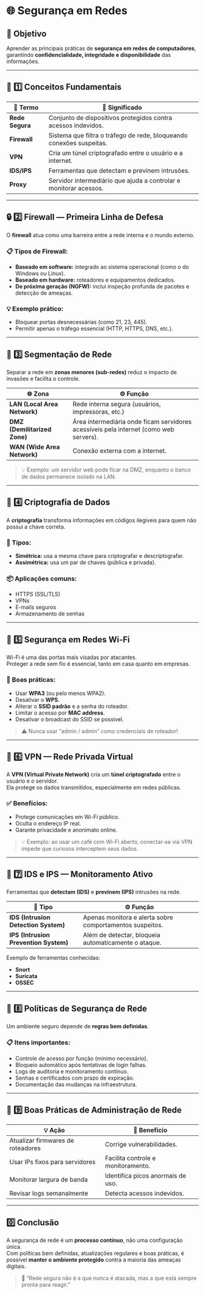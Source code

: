 # 🌐 Segurança em Redes

## 🎯 Objetivo
Aprender as principais práticas de **segurança em redes de computadores**, garantindo **confidencialidade, integridade e disponibilidade** das informações.

---

## 🧠 1️⃣ Conceitos Fundamentais

| 🔑 Termo | 📘 Significado |
|-----------|----------------|
| **Rede Segura** | Conjunto de dispositivos protegidos contra acessos indevidos. |
| **Firewall** | Sistema que filtra o tráfego de rede, bloqueando conexões suspeitas. |
| **VPN** | Cria um túnel criptografado entre o usuário e a internet. |
| **IDS/IPS** | Ferramentas que detectam e previnem intrusões. |
| **Proxy** | Servidor intermediário que ajuda a controlar e monitorar acessos. |

---

## 🔒 2️⃣ Firewall — Primeira Linha de Defesa

O **firewall** atua como uma barreira entre a rede interna e o mundo externo.

### 📋 Tipos de Firewall:
- **Baseado em software:** integrado ao sistema operacional (como o do Windows ou Linux).  
- **Baseado em hardware:** roteadores e equipamentos dedicados.  
- **De próxima geração (NGFW):** inclui inspeção profunda de pacotes e detecção de ameaças.

### 💡 Exemplo prático:
- Bloquear portas desnecessárias (como 21, 23, 445).  
- Permitir apenas o tráfego essencial (HTTP, HTTPS, DNS, etc.).

---

## 🧭 3️⃣ Segmentação de Rede

Separar a rede em **zonas menores (sub-redes)** reduz o impacto de invasões e facilita o controle.

| 🌐 Zona | ⚙️ Função |
|---------|-----------|
| **LAN (Local Area Network)** | Rede interna segura (usuários, impressoras, etc.) |
| **DMZ (Demilitarized Zone)** | Área intermediária onde ficam servidores acessíveis pela internet (como web servers). |
| **WAN (Wide Area Network)** | Conexão externa com a internet. |

> 💡 Exemplo: um servidor web pode ficar na DMZ, enquanto o banco de dados permanece isolado na LAN.

---

## 🔑 4️⃣ Criptografia de Dados

A **criptografia** transforma informações em códigos ilegíveis para quem não possui a chave correta.

### 🧩 Tipos:
- **Simétrica:** usa a mesma chave para criptografar e descriptografar.  
- **Assimétrica:** usa um par de chaves (pública e privada).  

### 📦 Aplicações comuns:
- HTTPS (SSL/TLS)  
- VPNs  
- E-mails seguros  
- Armazenamento de senhas

---

## 📡 5️⃣ Segurança em Redes Wi-Fi

Wi-Fi é uma das portas mais visadas por atacantes.  
Proteger a rede sem fio é essencial, tanto em casa quanto em empresas.

### 🔐 Boas práticas:
- Usar **WPA3** (ou pelo menos WPA2).  
- Desativar o **WPS**.  
- Alterar o **SSID padrão** e a senha do roteador.  
- Limitar o acesso por **MAC address**.  
- Desativar o broadcast do SSID se possível.  

> ⚠️ Nunca usar “admin / admin” como credenciais de roteador!

---

## 🧰 6️⃣ VPN — Rede Privada Virtual

A **VPN (Virtual Private Network)** cria um **túnel criptografado** entre o usuário e o servidor.  
Ela protege os dados transmitidos, especialmente em redes públicas.

### ✅ Benefícios:
- Protege comunicações em Wi-Fi público.  
- Oculta o endereço IP real.  
- Garante privacidade e anonimato online.  

> 💡 Exemplo: ao usar um café com Wi-Fi aberto, conectar-se via VPN impede que curiosos interceptem seus dados.

---

## 🧩 7️⃣ IDS e IPS — Monitoramento Ativo

Ferramentas que **detectam (IDS)** e **previnem (IPS)** intrusões na rede.

| 🧠 Tipo | ⚙️ Função |
|---------|-----------|
| **IDS (Intrusion Detection System)** | Apenas monitora e alerta sobre comportamentos suspeitos. |
| **IPS (Intrusion Prevention System)** | Além de detectar, bloqueia automaticamente o ataque. |

Exemplo de ferramentas conhecidas:
- **Snort**  
- **Suricata**  
- **OSSEC**

---

## 🧭 8️⃣ Políticas de Segurança de Rede

Um ambiente seguro depende de **regras bem definidas**.

### 📋 Itens importantes:
- Controle de acesso por função (mínimo necessário).  
- Bloqueio automático após tentativas de login falhas.  
- Logs de auditoria e monitoramento contínuo.  
- Senhas e certificados com prazo de expiração.  
- Documentação das mudanças na infraestrutura.

---

## 🧩 9️⃣ Boas Práticas de Administração de Rede

| 💡 Ação | 🧰 Benefício |
|---------|--------------|
| Atualizar firmwares de roteadores | Corrige vulnerabilidades. |
| Usar IPs fixos para servidores | Facilita controle e monitoramento. |
| Monitorar largura de banda | Identifica picos anormais de uso. |
| Revisar logs semanalmente | Detecta acessos indevidos. |

---

## 0️⃣ Conclusão

A segurança de rede é um **processo contínuo**, não uma configuração única.  
Com políticas bem definidas, atualizações regulares e boas práticas, é possível **manter o ambiente protegido** contra a maioria das ameaças digitais.

> 🔐 “Rede segura não é a que nunca é atacada, mas a que está sempre pronta para reagir.”
